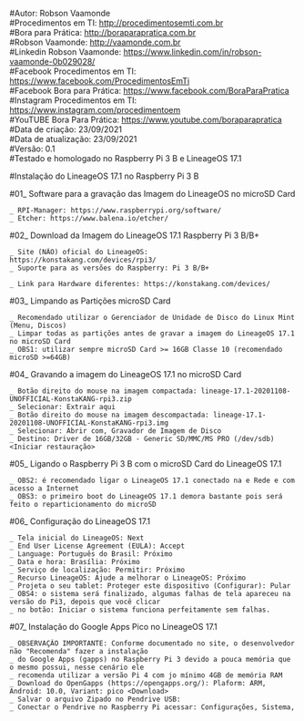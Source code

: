#Autor: Robson Vaamonde<br>
#Procedimentos em TI: http://procedimentosemti.com.br<br>
#Bora para Prática: http://boraparapratica.com.br<br>
#Robson Vaamonde: http://vaamonde.com.br<br>
#Linkedin Robson Vaamonde: https://www.linkedin.com/in/robson-vaamonde-0b029028/<br>
#Facebook Procedimentos em TI: https://www.facebook.com/ProcedimentosEmTi<br>
#Facebook Bora para Prática: https://www.facebook.com/BoraParaPratica<br>
#Instagram Procedimentos em TI: https://www.instagram.com/procedimentoem<br>
#YouTUBE Bora Para Prática: https://www.youtube.com/boraparapratica<br>
#Data de criação: 23/09/2021<br>
#Data de atualização: 23/09/2021<br>
#Versão: 0.1<br>
#Testado e homologado no Raspberry Pi 3 B e LineageOS 17.1

#Instalação do LineageOS 17.1 no Raspberry Pi 3 B

#01_ Software para a gravação das Imagem do LineageOS no microSD Card<br>

	_ RPI-Manager: https://www.raspberrypi.org/software/
	_ Etcher: https://www.balena.io/etcher/

#02_ Download da Imagem do LineageOS 17.1 Raspberry Pi 3 B/B+
		
	_ Site (NÃO) oficial do LineageOS: https://konstakang.com/devices/rpi3/
	_ Suporte para as versões do Raspberry: Pi 3 B/B+

	_ Link para Hardware diferentes: https://konstakang.com/devices/

#03_ Limpando as Partições microSD Card

	_ Recomendado utilizar o Gerenciador de Unidade de Disco do Linux Mint (Menu, Discos)
	_ Limpar todas as partições antes de gravar a imagem do LineageOS 17.1 no microSD Card
	_ OBS1: utilizar sempre microSD Card >= 16GB Classe 10 (recomendado microSD >=64GB)

#04_ Gravando a imagem do LineageOS 17.1 no microSD Card

	_ Botão direito do mouse na imagem compactada: lineage-17.1-20201108-UNOFFICIAL-KonstaKANG-rpi3.zip
	_ Selecionar: Extrair aqui
	_ Botão direito do mouse na imagem descompactada: lineage-17.1-20201108-UNOFFICIAL-KonstaKANG-rpi3.img
	_ Selecionar: Abrir com, Gravador de Imagem de Disco
	_ Destino: Driver de 16GB/32GB - Generic SD/MMC/MS PRO (/dev/sdb) <Iniciar restauração>

#05_ Ligando o Raspberry Pi 3 B com o microSD Card do LineageOS 17.1
	
	_ OBS2: é recomendado ligar o LineageOS 17.1 conectado na e Rede e com acesso a Internet
	_ OBS3: o primeiro boot do LineageOS 17.1 demora bastante pois será feito o reparticionamento do microSD

#06_ Configuração do LineageOS 17.1

	_ Tela inicial do LineageOS: Next
	_ End User License Agreement (EULA): Accept
	_ Language: Português do Brasil: Próximo
	_ Data e hora: Brasília: Próximo
	_ Serviço de localização: Permitir: Próximo
	_ Recurso LineageOS: Ajude a melhorar o LineageOS: Próximo
	_ Projeta o seu tablet: Proteger este dispositivo (Configurar): Pular
	_ OBS4: o sistema será finalizado, algumas falhas de tela apareceu na versão do Pi3, depois que você clicar
	_ no botão: Iniciar o sistema funciona perfeitamente sem falhas.

#07_ Instalação do Google Apps Pico no LineageOS 17.1

	_ OBSERVAÇÃO IMPORTANTE: Conforme documentado no site, o desenvolvedor não "Recomenda" fazer a instalação
	_ do Google Apps (gapps) no Raspberry Pi 3 devido a pouca memória que o mesmo possui, nesse cenário ele
	_ recomenda utilizar a versão Pi 4 com jo mínimo 4GB de memória RAM
	_ Download do OpenGapps (https://opengapps.org/): Plaform: ARM, Android: 10.0, Variant: pico <Download>
	_ Salvar o arquivo Zipado no Pendrive USB: 
	_ Conectar o Pendrive no Raspberry Pi acessar: Configurações, Sistema, 